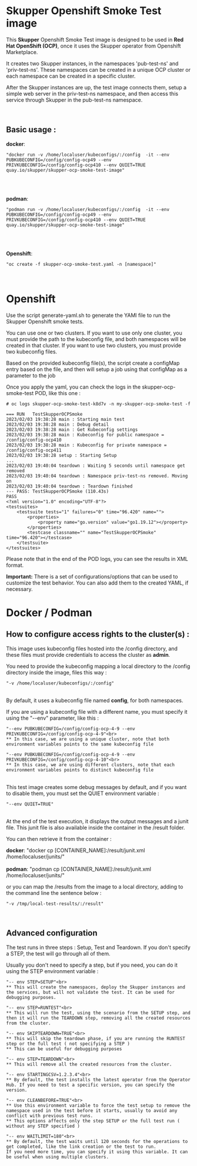 # Skupper Openshift Smoke Test image

  This **Skupper** Openshift Smoke Test image is designed to be used in **Red Hat OpenShift (OCP)**, once it uses the Skupper operator from Openshift Marketplace.

  It creates two Skupper instances, in the namespaces 'pub-test-ns' and 'priv-test-ns'. These namespaces can be created in a unique OCP cluster or each namespace can be created in a specific cluster.

  After the Skupper instances are up, the test image connects them, setup a simple web server in the priv-test-ns namespace, and then access this service through Skupper in the pub-test-ns namespace.

<br>

## Basic usage :

**docker**:

    "docker run -v /home/localuser/kubeconfigs/:/config  -it --env PUBKUBECONFIG=/config/config-ocp49 --env PRIVKUBECONFIG=/config/config-ocp410 --env QUIET=TRUE quay.io/skupper/skupper-ocp-smoke-test-image"

<br>
<br>

**podman**:

    "podman run -v /home/localuser/kubeconfigs/:/config  -it --env PUBKUBECONFIG=/config/config-ocp49 --env PRIVKUBECONFIG=/config/config-ocp410 --env QUIET=TRUE quay.io/skupper/skupper-ocp-smoke-test-image"

<br>
<br>

**Openshift**:

    "oc create -f skupper-ocp-smoke-test.yaml -n [namespace]"

<br>

Openshift
==========

 Use the script generate-yaml.sh to generate the YAMl file to run the Skupper Openshift smoke tests.

 You can use one or two clusters.
 If you want to use only one cluster, you must provide the path to the kubeconfig file, and both namespaces will be created in that cluster.
 If you want to use two clusters, you must provide two kubeconfig files.

 Based on the provided kubeconfig file(s), the script create a configMap entry based on the file, and then will setup a job using that configMap as a parameter to the job

 Once you apply the yaml, you can check the logs in the skupper-ocp-smoke-test POD, like this one :

    # oc logs skupper-ocp-smoke-test-k8d7v -n my-skupper-ocp-smoke-test -f

    === RUN   TestSkupperOCPSmoke
    2023/02/03 19:38:28 main : Starting main test
    2023/02/03 19:38:28 main : Debug detail
    2023/02/03 19:38:28 main : Get Kubeconfig settings
    2023/02/03 19:38:28 main : Kubeconfig for public namespace =  /config/config-ocp410
    2023/02/03 19:38:28 main : Kubeconfig for private namespace =  /config/config-ocp411
    2023/02/03 19:38:28 setup : Starting Setup
    ...
    2023/02/03 19:40:04 teardown : Waiting 5 seconds until namespace get removed
    2023/02/03 19:40:04 teardown : Namespace priv-test-ns removed. Moving on
    2023/02/03 19:40:04 teardown : Teardown finished
    --- PASS: TestSkupperOCPSmoke (110.43s)
    PASS
    <?xml version="1.0" encoding="UTF-8"?>
    <testsuites>
        <testsuite tests="1" failures="0" time="96.420" name="">
            <properties>
                <property name="go.version" value="go1.19.12"></property>
            </properties>
            <testcase classname="" name="TestSkupperOCPSmoke" time="96.420"></testcase>
        </testsuite>
    </testsuites>

Please note that in the end of the POD logs, you can see the results in XML format.

**Important:** There is a set of configurations/options that can be used to customize the test behavior. You can also add them to the created YAML, if necessary.


Docker / Podman
================

## How to configure access rights to the cluster(s) :

  This image uses kubeconfig files hosted into the /config directory, and these files must provide credentials to access the cluster as **admin**.

  You need to provide the kubeconfig mapping a local directory to the /config directory inside the image, files this way :

    "-v /home/localuser/kubeconfigs/:/config"

  <br>  By default, it uses a kubeconfig file named **config**, for both namespaces.

  If you are using a kubeconfig file with a different name, you must specify it using the "--env" parameter, like this :

    "--env PUBKUBECONFIG=/config/config-ocp-4-9 --env PRIVKUBECONFIG=/config/config-ocp-4-9"<br>
    ** In this case, we are using a unique cluster, note that both environment variables points to the same kubeconfig file

    "--env PUBKUBECONFIG=/config/config-ocp-4-9 --env PRIVKUBECONFIG=/config/config-ocp-4-10"<br>
    ** In this case, we are using different clusters, note that each environment variables points to distinct kubeconfig file

  <br>  This test image creates some debug messages by default, and if you want to disable them, you must set the QUIET environment variable :

    "--env QUIET=TRUE"

  <br>  At the end of the test execution, it displays the output messages and a junit file. This junit file is also available inside the container in the /result folder.

  You can then retrieve it from the container :

**docker**:    "docker cp [CONTAINER_NAME]:/result/junit.xml /home/localuser/junits/"
<br>
<br>
**podman**:    "podman cp [CONTAINER_NAME]:/result/junit.xml /home/localuser/junits/"

  or you can map the /results from the image to a local directory, adding to the command line the sentence below :

    "-v /tmp/local-test-results/:/result"

<br>

## Advanced configuration

  The test runs in three steps : Setup, Test and Teardown. If you don't specify a STEP, the test will go through all of them.

  Usually you don't need to specify a step, but if you need, you can do it using the STEP environment variable :

    "-- env STEP=SETUP"<br>
    ** This will create the namespaces, deploy the Skupper instances and the services, but will not validate the test. It can be used for debugging purposes.

    "-- env STEP=RUNTEST"<br>
    ** This will run the test, using the scenario from the SETUP step, and then it will run the TEARDOWN step, removing all the created resources from the cluster.

    "-- env SKIPTEARDOWN=TRUE"<br>
    ** This will skip the teardown phase, if you are running the RUNTEST step or the full test ( not specifying a STEP )
    ** This can be useful for debugging purposes

    "-- env STEP=TEARDOWN"<br>
    ** This will remove all the created resources from the cluster.

    "-- env STARTINGCSV=1.2.3.4"<br>
    ** By default, the test installs the latest operator from the Operator Hub. If you need to test a specific version, you can specify the version.

    "-- env CLEANBEFORE=TRUE"<br>
    ** Use this environment variable to force the test setup to remove the namespace used in the test before it starts, usually to avoid any conflict with previous test runs.
    ** This options affects only the step SETUP or the full test run ( without any STEP specified )

    "-- env WAITLIMIT=180"<br>
    ** By default, the test waits until 120 seconds for the operations to get completed, like the link creation or the test to run.
    If you need more time, you can specify it using this variable. It can be useful when using multiple clusters.
